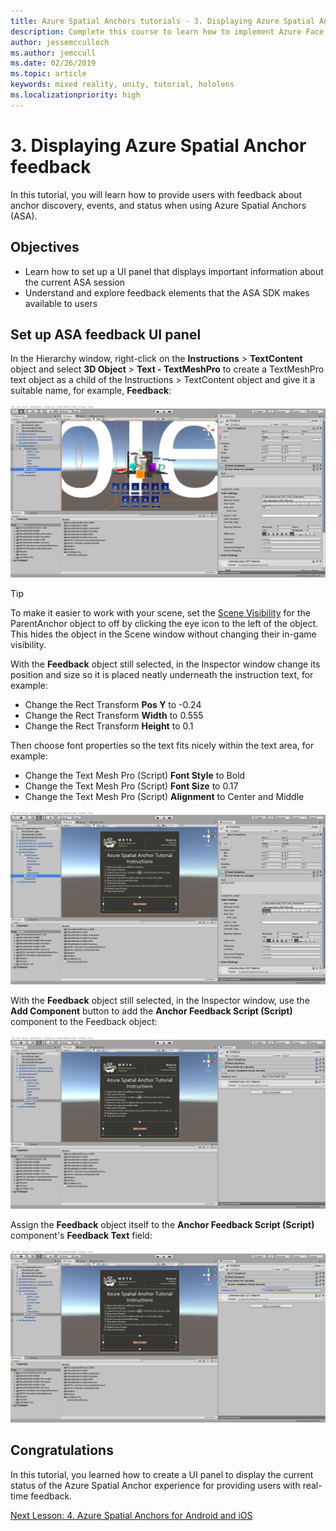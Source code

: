 ```yaml
---
title: Azure Spatial Anchors tutorials - 3. Displaying Azure Spatial Anchor feedback
description: Complete this course to learn how to implement Azure Face Recognition within a mixed reality application.
author: jessemcculloch
ms.author: jemccull
ms.date: 02/26/2019
ms.topic: article
keywords: mixed reality, unity, tutorial, hololens
ms.localizationpriority: high
---
```


# 3. Displaying Azure Spatial Anchor feedback

In this tutorial, you will learn how to provide users with feedback about anchor discovery, events, and status when using Azure Spatial Anchors (ASA).

## Objectives

* Learn how to set up a UI panel that displays important information about the current ASA session
* Understand and explore feedback elements that the ASA SDK makes available to users

## Set up ASA feedback UI panel

In the Hierarchy window, right-click on the **Instructions** > **TextContent** object and select **3D Object** > **Text - TextMeshPro** to create a TextMeshPro text object as a child of the Instructions > TextContent object and give it a suitable name, for example, **Feedback**:

![mrlearning-base](images/mrlearning-asa/tutorial3-section1-step1-1.png)

> [!TIP]
> To make it easier to work with your scene, set the  <a href="https://docs.unity3d.com/Manual/SceneVisibility.html" target="_blank">Scene Visibility</a> for the ParentAnchor object to off by clicking the eye icon to the left of the object. This hides the object in the Scene window without changing their in-game visibility.

With the **Feedback** object still selected, in the Inspector window change its position and size so it is placed neatly underneath the instruction text, for example:

* Change the Rect Transform **Pos Y** to -0.24
* Change the Rect Transform **Width** to 0.555
* Change the Rect Transform **Height** to 0.1

Then choose font properties so the text fits nicely within the text area, for example:

* Change the Text Mesh Pro (Script) **Font Style** to Bold
* Change the Text Mesh Pro (Script) **Font Size** to 0.17
* Change the Text Mesh Pro (Script) **Alignment** to Center and Middle

![mrlearning-base](images/mrlearning-asa/tutorial3-section1-step1-2.png)

With the **Feedback** object still selected, in the Inspector window, use the **Add Component** button to add the **Anchor Feedback Script (Script)** component to the Feedback object:

![mrlearning-base](images/mrlearning-asa/tutorial3-section1-step1-3.png)

Assign the **Feedback** object itself to the **Anchor Feedback Script (Script)** component's **Feedback Text** field:

![mrlearning-base](images/mrlearning-asa/tutorial3-section1-step1-4.png)

## Congratulations

In this tutorial, you learned how to create a UI panel to display the current status of the Azure Spatial Anchor experience for providing users with real-time feedback.

[Next Lesson: 4. Azure Spatial Anchors for Android and iOS](mrlearning-asa-ch4.md)